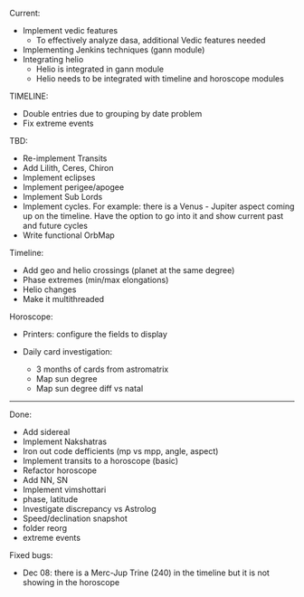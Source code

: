 Current:
- Implement vedic features
  - To effectively analyze dasa, additional Vedic features needed
- Implementing Jenkins techniques (gann module)
- Integrating helio
  - Helio is integrated in gann module
  - Helio needs to be integrated with timeline and horoscope modules


TIMELINE:
- Double entries due to grouping by date problem
- Fix extreme events

TBD:
- Re-implement Transits
- Add Lilith, Ceres, Chiron
- Implement eclipses
- Implement perigee/apogee
- Implement Sub Lords
- Implement cycles. For example: there is a Venus - Jupiter aspect coming up on the timeline. Have the option to go into it and show current past and future cycles
- Write functional OrbMap

Timeline:
- Add geo and helio crossings (planet at the same degree)
- Phase extremes (min/max elongations)
- Helio changes
- Make it multithreaded

Horoscope:
- Printers: configure the fields to display


- Daily card investigation:
  - 3 months of cards from astromatrix
  - Map sun degree
  - Map sun degree diff vs natal


---------------------------------
Done:
- Add sidereal
- Implement Nakshatras
- Iron out code defficients (mp vs mpp, angle, aspect)
- Implement transits to a horoscope (basic)
- Refactor horoscope
- Add NN, SN
- Implement vimshottari
- phase, latitude
- Investigate discrepancy vs Astrolog
- Speed/declination snapshot
- folder reorg
- extreme events

Fixed bugs:
- Dec 08: there is a Merc-Jup Trine (240) in the timeline but it is not showing in the horoscope
